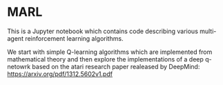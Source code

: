 # MARL
This is a Jupyter notebook which contains code describing  various multi-agent reinforcement learning algorithms.

We start with simple Q-learning algorithms which are implemented from mathematical theory and then explore the implementations of a deep q-netowrk based on the atari research paper realeased by DeepMind: https://arxiv.org/pdf/1312.5602v1.pdf
